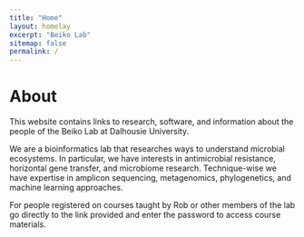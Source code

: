 ```yaml
---
title: "Home"
layout: homelay
excerpt: "Beiko Lab"
sitemap: false
permalink: /
---
```



# About

This website contains links to research, software, and information about the people of the Beiko Lab at Dalhousie University.

We are a bioinformatics lab that researches ways to understand microbial ecosystems. In particular, we have interests in antimicrobial resistance, horizontal gene transfer, and microbiome research. Technique-wise we have expertise in amplicon sequencing, metagenomics, phylogenetics, and machine learning approaches.

For people registered on courses taught by Rob or other members of the lab go directly to the link provided and enter the password to access course materials.
